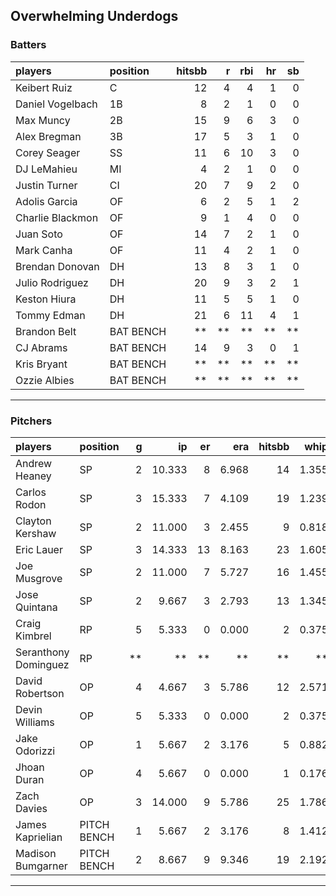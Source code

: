 ## Overwhelming Underdogs

### Batters

 
|players          |position  | hitsbb|  r| rbi| hr| sb| 
|:----------------|:---------|------:|--:|---:|--:|--:| 
|Keibert Ruiz     |C         |     12|  4|   4|  1|  0| 
|Daniel Vogelbach |1B        |      8|  2|   1|  0|  0| 
|Max Muncy        |2B        |     15|  9|   6|  3|  0| 
|Alex Bregman     |3B        |     17|  5|   3|  1|  0| 
|Corey Seager     |SS        |     11|  6|  10|  3|  0| 
|DJ LeMahieu      |MI        |      4|  2|   1|  0|  0| 
|Justin Turner    |CI        |     20|  7|   9|  2|  0| 
|Adolis Garcia    |OF        |      6|  2|   5|  1|  2| 
|Charlie Blackmon |OF        |      9|  1|   4|  0|  0| 
|Juan Soto        |OF        |     14|  7|   2|  1|  0| 
|Mark Canha       |OF        |     11|  4|   2|  1|  0| 
|Brendan Donovan  |DH        |     13|  8|   3|  1|  0| 
|Julio Rodriguez  |DH        |     20|  9|   3|  2|  1| 
|Keston Hiura     |DH        |     11|  5|   5|  1|  0| 
|Tommy Edman      |DH        |     21|  6|  11|  4|  1| 
|Brandon Belt     |BAT BENCH |     **| **|  **| **| **| 
|CJ Abrams        |BAT BENCH |     14|  9|   3|  0|  1| 
|Kris Bryant      |BAT BENCH |     **| **|  **| **| **| 
|Ozzie Albies     |BAT BENCH |     **| **|  **| **| **| 

* * *

### Pitchers

 
|players              |position    |  g|     ip| er|   era| hitsbb|  whip| so|  w| sv| 
|:--------------------|:-----------|--:|------:|--:|-----:|------:|-----:|--:|--:|--:| 
|Andrew Heaney        |SP          |  2| 10.333|  8| 6.968|     14| 1.355| 16|  0|  0| 
|Carlos Rodon         |SP          |  3| 15.333|  7| 4.109|     19| 1.239| 23|  0|  0| 
|Clayton Kershaw      |SP          |  2| 11.000|  3| 2.455|      9| 0.818| 14|  0|  0| 
|Eric Lauer           |SP          |  3| 14.333| 13| 8.163|     23| 1.605| 13|  1|  0| 
|Joe Musgrove         |SP          |  2| 11.000|  7| 5.727|     16| 1.455| 14|  1|  0| 
|Jose Quintana        |SP          |  2|  9.667|  3| 2.793|     13| 1.345|  6|  1|  0| 
|Craig Kimbrel        |RP          |  5|  5.333|  0| 0.000|      2| 0.375|  4|  1|  1| 
|Seranthony Dominguez |RP          | **|     **| **|    **|     **|    **| **| **| **| 
|David Robertson      |OP          |  4|  4.667|  3| 5.786|     12| 2.571|  8|  1|  0| 
|Devin Williams       |OP          |  5|  5.333|  0| 0.000|      2| 0.375|  5|  2|  3| 
|Jake Odorizzi        |OP          |  1|  5.667|  2| 3.176|      5| 0.882|  4|  0|  0| 
|Jhoan Duran          |OP          |  4|  5.667|  0| 0.000|      1| 0.176|  7|  0|  0| 
|Zach Davies          |OP          |  3| 14.000|  9| 5.786|     25| 1.786| 14|  0|  0| 
|James Kaprielian     |PITCH BENCH |  1|  5.667|  2| 3.176|      8| 1.412|  3|  0|  0| 
|Madison Bumgarner    |PITCH BENCH |  2|  8.667|  9| 9.346|     19| 2.192|  6|  0|  0| 


* * *



